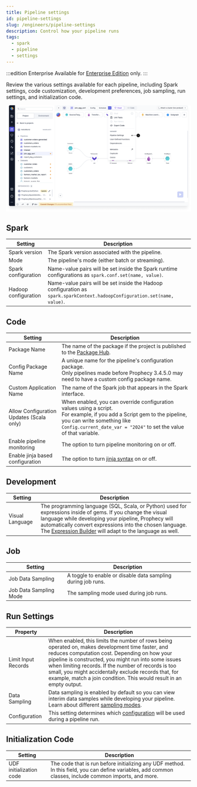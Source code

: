 ```yaml
---
title: Pipeline settings
id: pipeline-settings
slug: /engineers/pipeline-settings
description: Control how your pipeline runs
tags:
  - spark
  - pipeline
  - settings
---
```


:::edition Enterprise
Available for [Enterprise Edition](/getting-started/editions/) only.
:::

Review the various settings available for each pipeline, including Spark settings, code customization, development preferences, job sampling, run settings, and initialization code.

![Pipeline settings](img/pipeline-settings.png)

## Spark

<div className="fixed-table">

| Setting              | Description                                                                                                                |
| -------------------- | -------------------------------------------------------------------------------------------------------------------------- |
| Spark version        | The Spark version associated with the pipeline.                                                                            |
| Mode                 | The pipeline's mode (either batch or streaming).                                                                           |
| Spark configuration  | Name-value pairs will be set inside the Spark runtime configurations as `spark.conf.set(name, value)`.                     |
| Hadoop configuration | Name-value pairs will be set inside the Hadoop configuration as `spark.sparkContext.hadoopConfiguration.set(name, value)`. |

</div>

## Code

<div className="fixed-table">

| Setting                                  | Description                                                                                                                                                                                                                       |
| ---------------------------------------- | --------------------------------------------------------------------------------------------------------------------------------------------------------------------------------------------------------------------------------- |
| Package Name                             | The name of the package if the project is published to the [Package Hub](/engineers/package-hub).                                                                                                                                 |
| Config Package Name                      | A unique name for the pipeline's configuration package.<br />Only pipelines made before Prophecy 3.4.5.0 may need to have a custom config package name.                                                                           |
| Custom Application Name                  | The name of the Spark job that appears in the Spark interface.                                                                                                                                                                    |
| Allow Configuration Updates (Scala only) | When enabled, you can override configuration values using a script.<br />For example, if you add a Script gem to the pipeline, you can write something like `Config.current_date_var = "2024"` to set the value of that variable. |
| Enable pipeline monitoring               | The option to turn pipeline monitoring on or off.                                                                                                                                                                                 |
| Enable jinja based configuration         | The option to turn [jinja syntax](/engineers/configurations#use-configuration-variables) on or off.                                                                                                                               |

</div>

## Development

<div className="fixed-table">

| Setting         | Description                                                                                                                                                                                                                                                                                                                   |
| --------------- | ----------------------------------------------------------------------------------------------------------------------------------------------------------------------------------------------------------------------------------------------------------------------------------------------------------------------------- |
| Visual Language | The programming language (SQL, Scala, or Python) used for expressions inside of gems. If you change the visual language while developing your pipeline, Prophecy will automatically convert expressions into the chosen language. The [Expression Builder](/engineers/expression-builder) will adapt to the language as well. |

</div>

## Job

<div className="fixed-table">

| Setting                | Description                                                  |
| ---------------------- | ------------------------------------------------------------ |
| Job Data Sampling      | A toggle to enable or disable data sampling during job runs. |
| Job Data Sampling Mode | The sampling mode used during job runs.                      |

</div>

## Run Settings

<div className="fixed-table">

| Property            | Description                                                                                                                                                                                                                                                                                                                                                                                      |
| ------------------- | ------------------------------------------------------------------------------------------------------------------------------------------------------------------------------------------------------------------------------------------------------------------------------------------------------------------------------------------------------------------------------------------------ |
| Limit Input Records | When enabled, this limits the number of rows being operated on, makes development time faster, and reduces computation cost. Depending on how your pipeline is constructed, you might run into some issues when limiting records. If the number of records is too small, you might accidentally exclude records that, for example, match a join condition. This would result in an empty output. |
| Data Sampling       | Data sampling is enabled by default so you can view interim data samples while developing your pipeline. Learn about different [sampling modes](docs/Spark/execution/data-sampling.md).                                                                                                                                                                                                          |
| Configuration       | This setting determines which [configuration](/engineers/configurations) will be used during a pipeline run.                                                                                                                                                                                                                                                                                     |

</div>

## Initialization Code

<div className="fixed-table">

| Setting                 | Description                                                                                                                                             |
| ----------------------- | ------------------------------------------------------------------------------------------------------------------------------------------------------- |
| UDF initialization code | The code that is run before initializing any UDF method. In this field, you can define variables, add common classes, include common imports, and more. |

</div>
